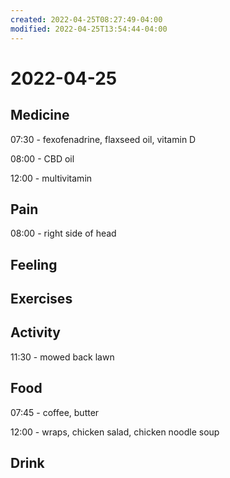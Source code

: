 ```yaml
---
created: 2022-04-25T08:27:49-04:00
modified: 2022-04-25T13:54:44-04:00
---
```


# 2022-04-25

## Medicine

07:30 - fexofenadrine, flaxseed oil, vitamin D

08:00 - CBD oil

12:00 - multivitamin


## Pain

08:00 - right side of head


## Feeling


## Exercises


## Activity

11:30 - mowed back lawn


## Food

07:45 - coffee, butter

12:00 - wraps, chicken salad, chicken noodle soup


## Drink
